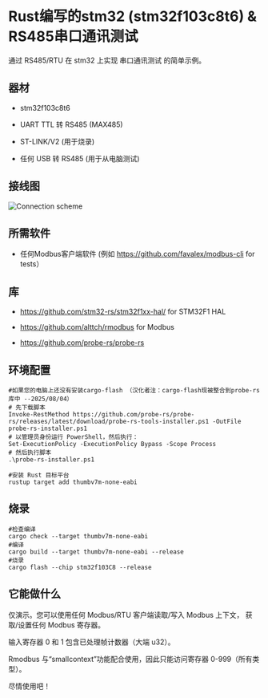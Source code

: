 # Rust编写的stm32 (stm32f103c8t6) & RS485串口通讯测试

通过 RS485/RTU 在 stm32 上实现 串口通讯测试 的简单示例。

## 器材

* stm32f103c8t6

* UART TTL 转 RS485 (MAX485)

* ST-LINK/V2 (用于烧录)

* 任何 USB 转 RS485  (用于从电脑测试)

## 接线图

![Connection scheme](scheme.png?raw=true "Connection scheme")

## 所需软件

* 任何Modbus客户端软件 (例如 https://github.com/favalex/modbus-cli for tests）

## 库

* https://github.com/stm32-rs/stm32f1xx-hal/ for STM32F1 HAL

* https://github.com/alttch/rmodbus for Modbus

* https://github.com/probe-rs/probe-rs

## 环境配置

```shell
#如果您的电脑上还没有安装cargo-flash （汉化者注：cargo-flash现被整合到probe-rs库中 --2025/08/04）
# 先下载脚本
Invoke-RestMethod https://github.com/probe-rs/probe-rs/releases/latest/download/probe-rs-tools-installer.ps1 -OutFile probe-rs-installer.ps1
# 以管理员身份运行 PowerShell，然后执行：
Set-ExecutionPolicy -ExecutionPolicy Bypass -Scope Process
# 然后执行脚本
.\probe-rs-installer.ps1
```

```shell
#安装 Rust 目标平台
rustup target add thumbv7m-none-eabi
```

## 烧录

```shell
#检查编译
cargo check --target thumbv7m-none-eabi
#编译
cargo build --target thumbv7m-none-eabi --release
#烧录
cargo flash --chip stm32f103C8 --release
```


## 它能做什么

仅演示。您可以使用任何 Modbus/RTU 客户端读取/写入 Modbus 上下文，
获取/设置任何 Modbus 寄存器。

输入寄存器 0 和 1 包含已处理帧计数器（大端 u32）。

Rmodbus 与“smallcontext”功能配合使用，因此只能访问寄存器 0-999（所有类型）。

尽情使用吧！
